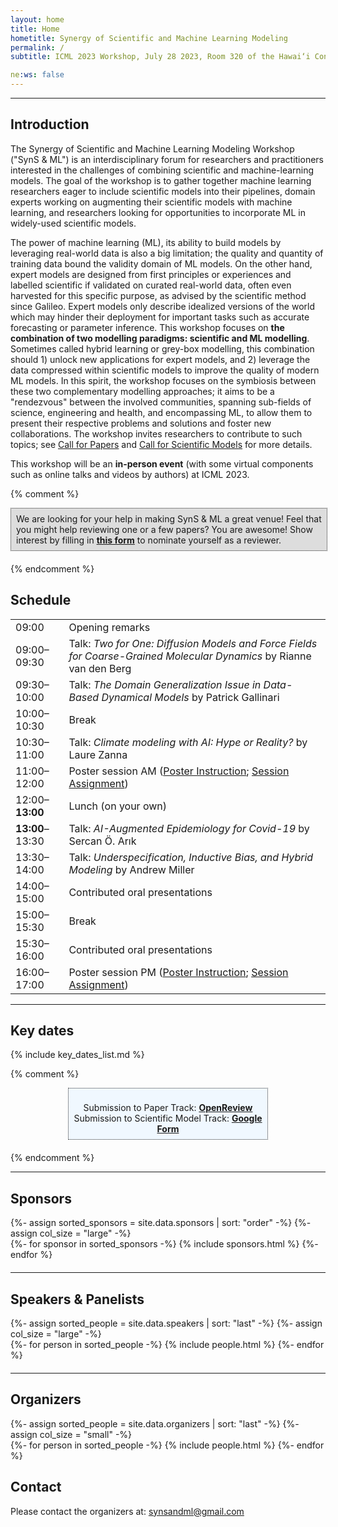 ```yaml
---
layout: home
title: Home
hometitle: Synergy of Scientific and Machine Learning Modeling
permalink: /
subtitle: ICML 2023 Workshop, July 28 2023, Room 320 of the Hawai‘i Convention Center

ne:ws: false
---
```


-----

## Introduction

The Synergy of Scientific and Machine Learning Modeling Workshop ("SynS & ML") is an interdisciplinary forum for researchers and practitioners interested in the challenges of combining scientific and machine-learning models.
The goal of the workshop is to gather together machine learning researchers eager to include scientific models into their pipelines, domain experts working on augmenting their scientific models with machine learning, and researchers looking for opportunities to incorporate ML in widely-used scientific models.

The power of machine learning (ML), its ability to build models by leveraging real-world data is also a big limitation; the quality and quantity of training data bound the validity domain of ML models.
On the other hand, expert models are designed from first principles or experiences and labelled scientific if validated on curated real-world data, often even harvested for this specific purpose, as advised by the scientific method since Galileo.
Expert models only describe idealized versions of the world which may hinder their deployment for important tasks such as accurate forecasting or parameter inference.
This workshop focuses on **the combination of two modelling paradigms: scientific and ML modelling**.
Sometimes called hybrid learning or grey-box modelling, this combination should 1) unlock new applications for expert models, and 2) leverage the data compressed within scientific models to improve the quality of modern ML models.
In this spirit, the workshop focuses on the symbiosis between these two complementary modelling approaches; it aims to be a "rendezvous" between the involved communities, spanning sub-fields of science, engineering and health, and encompassing ML, to allow them to present their respective problems and solutions and foster new collaborations.
The workshop invites researchers to contribute to such topics; see [Call for Papers](cfp/) and [Call for Scientific Models](cfsm/) for more details.

This workshop will be an **in-person event** (with some virtual components such as online talks and videos by authors) at ICML 2023.

{% comment %}
<div style="padding: 8px; margin: 0 auto; margin-bottom: 20px; border: 1px dotted #333333; background-color: #DDDDDD; width: 97%;">
  We are looking for your help in making SynS & ML a great venue! Feel that you might help reviewing one or a few papers? You are awesome! Show interest by filling in <a href="https://docs.google.com/forms/d/e/1FAIpQLSe8uGGI7PNZbqS7KrYgHDgAJ6Y_XWvwApganOmCsWmhBtUc1A/viewform?usp=sf_link" style="font-weight: bold;" target="_blank">this form</a> to nominate yourself as a reviewer.
</div>
{% endcomment %}

## Schedule

<table class="schedule">
<tbody>
  <tr class="tobedone">
    <td>09:00</td>
    <td>Opening remarks</td>
  </tr>
  <tr class="tobedone">
    <td>09:00&ndash;09:30</td>
    <td>Talk: <i>Two for One: Diffusion Models and Force Fields for Coarse-Grained Molecular Dynamics</i> by Rianne van den Berg</td>
  </tr>
  <tr class="tobedone">
    <td>09:30&ndash;10:00</td>
    <td>Talk: <i>The Domain Generalization Issue in Data-Based Dynamical Models</i> by Patrick Gallinari</td>
  </tr>
  <tr class="tobedone">
    <td>10:00&ndash;10:30</td>
    <td>Break</td>
  </tr>
  <tr class="tobedone">
    <td>10:30&ndash;11:00</td>
    <td>Talk: <i>Climate modeling with AI: Hype or Reality?</i> by Laure Zanna</td>
  </tr>
  <tr class="tobedone">
    <td>11:00&ndash;12:00</td>
    <td>Poster session <abbr class="badge" style="background-color:{{ site.data.venues.AM.color }};">AM</abbr> (<a href="poster/">Poster Instruction</a>; <a href="contributions/">Session Assignment</a>)</td>
  </tr>
  <tr class="tobedone">
    <td>12:00&ndash;<strong>13:00</strong></td>
    <td>Lunch (on your own)</td>
  </tr>
  <tr class="tobedone">
    <td><strong>13:00</strong>&ndash;13:30</td>
    <td>Talk: <i>AI-Augmented Epidemiology for Covid-19</i> by Sercan Ö. Arık</td>
  </tr>
  <tr class="tobedone">
    <td>13:30&ndash;14:00</td>
    <td>Talk: <i>Underspecification, Inductive Bias, and Hybrid Modeling</i> by Andrew Miller</td>
  </tr>
  <tr class="tobedone">
    <td>14:00&ndash;15:00</td>
    <td>Contributed oral presentations</td>
  </tr>
  <tr class="tobedone">
    <td>15:00&ndash;15:30</td>
    <td>Break</td>
  </tr>
  <tr class="tobedone">
    <td>15:30&ndash;16:00</td>
    <td>Contributed oral presentations</td>
  </tr>
  <tr class="tobedone">
    <td>16:00&ndash;17:00</td>
    <td>Poster session <abbr class="badge" style="background-color:{{ site.data.venues.PM.color }};">PM</abbr> (<a href="poster/">Poster Instruction</a>; <a href="contributions/">Session Assignment</a>)</td>
  </tr>
</tbody>
</table>

---

## Key dates

{% include key_dates_list.md %}

{% comment %}
<div style="padding: 8px; margin: 0 auto; margin-bottom: 20px; border: 1px dotted #333333; background-color: #f0f8ff; width: 60%;">
  <p style="text-align: center; margin-bottom: 0px;">
    Submission to Paper Track: <strong><a href="https://openreview.net/group?id=ICML.cc/2023/Workshop/SynS_and_ML" target="_blank">OpenReview</a></strong><br />
    Submission to Scientific Model Track: <strong><a href="https://docs.google.com/forms/d/e/1FAIpQLSfbkOco4cfGZ557udp4vfsiyQlHiJsvmU3JUTelWLJ4AxnCYQ/viewform" target="_blank">Google Form</a></strong>
  </p>
</div>
{% endcomment %}

---

## Sponsors

<div class="projects sponsors">
  {%- assign sorted_sponsors = site.data.sponsors | sort: "order" -%}
  {%- assign col_size = "large" -%}
  <div class="container" style="margin-bottom: 20px;">
    <div class="row">
    {%- for sponsor in sorted_sponsors -%}
      {% include sponsors.html %}
    {%- endfor %}
    </div>
  </div>
</div>

---

## Speakers & Panelists

<div class="projects people">
  {%- assign sorted_people = site.data.speakers | sort: "last" -%}
  {%- assign col_size = "large" -%}
  <div class="container" style="margin-bottom: 20px;">
    <div class="row">
    {%- for person in sorted_people -%}
      {% include people.html %}
    {%- endfor %}
    </div>
  </div>
</div>

---

## Organizers

<div class="projects people">
  {%- assign sorted_people = site.data.organizers | sort: "last" -%}
  {%- assign col_size = "small" -%}
  <div class="container" style="margin-bottom: 20px;">
    <div class="row">
    {%- for person in sorted_people -%}
      {% include people.html %}
    {%- endfor %}
    </div>
  </div>
</div>

## Contact

Please contact the organizers at: [synsandml@gmail.com](mailto:synsandml@gmail.com)
